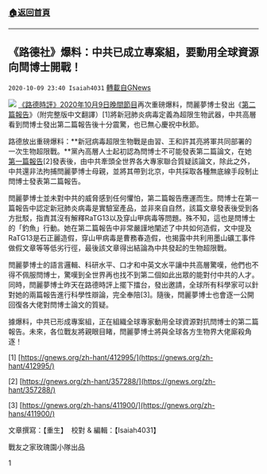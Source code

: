 ###  [:house:返回首頁](https://github.com/ourhimalayas/txt)
---

## 《路德社》爆料：中共已成立專案組，要動用全球資源向閆博士開戰！
`2020-10-09 23:40 Isaiah4031` [轉載自GNews](https://gnews.org/zh-hant/414288/)

![]()![](https://s3.amazonaws.com/gnews-media-offload/wp-content/uploads/2020/10/09234629/Lude_20201009_PM-photo-1.jpg)
[《路德時評》2020年10月9日晚間節目](https://www.youtube.com/channel/UCm3Ysfy0iXhGbIDTNNwLqbQ)再次重磅爆料，閆麗夢博士發出《[第二篇報告](https://gnews.org/zh-hans/412951/)》（附完整版中文翻譯）[1]將新冠肺炎病毒定義為超限生物武器，中共高層看到閆博士發出第二篇報告後十分震驚，也已無心慶祝中秋節。

路德放出重磅爆料：**新冠病毒超限生物戰是由習、王和許其亮將軍共同部署的一次生物超限戰。**黨內高層人士起初認為閆博士不可能發表第二篇論文，在她[第一篇報告](https://gnews.org/zh-hant/357288/)[2]發表後，由中共牽頭全世界各大專家聯合質疑該論文，除此之外，中共還非法拘捕閆麗夢博士母親，並將其帶到北京，中共採取各種無底線手段制止閆博士發表第二篇報告。

閆麗夢博士並未對中共的威脅感到任何懼怕，第二篇報告應運而生。閆博士在第一篇報告中認定新冠肺炎病毒是實驗室產品，並非來自自然，該篇文章發表後受到各方批駁，指責其沒有解釋RaTG13以及穿山甲病毒等問題。殊不知，這也是閆博士的「釣魚」行動。她在第二篇報告中非常嚴謹地闡述了中共如何造假，文中提及RaTG13是石正麗造假，穿山甲病毒是曹務春造假，也揭露中共利用墨山礦工事件做假文章等等低劣行徑，最後該文章得出結論為中共發起的生物超限戰。

閆麗夢博士的語言邏輯、科研水平、口才和中英文水平讓中共高層驚嘆，他們也不得不佩服閆博士，驚嘆到全世界再也找不到第二個如此出眾的能對付中共的人才。同時，閆麗夢博士昨天在路德時評上擺下擂台，發出邀請，全球所有科學家可以針對她的兩篇報告進行科學性辯論，完全奉陪[3]。隨後，閆麗夢博士也會逐一公開回復各大佬對閆博士論文的質疑。

據爆料，中共已形成專案組，正在組織全球專家動用全球資源對抗閆博士的第二篇報告。未來，各位戰友將親眼目睹，閆麗夢博士將與全球各方生物界大佬廝殺角逐！

[1] [https://gnews.org/zh-hant/412995/](https://gnews.org/zh-hant/412995/)

[2] [https://gnews.org/zh-hant/357288/](https://gnews.org/zh-hant/357288/)

[3] [https://gnews.org/zh-hans/411900/](https://gnews.org/zh-hans/411900/)

文章撰寫：【重生】  校對 & 編輯：【Isaiah4031】

戰友之家玫瑰園小隊出品

1
